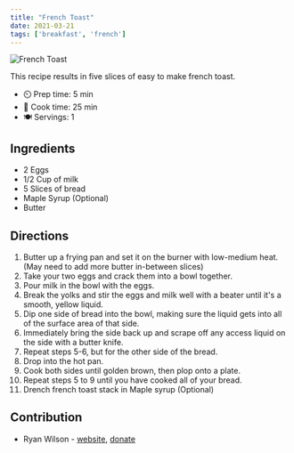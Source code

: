 ```yaml
---
title: "French Toast"
date: 2021-03-21
tags: ['breakfast', 'french']
---
```


![French Toast](/pix/french-toast.webp)

This recipe results in five slices of easy to make french toast.

- ⏲️ Prep time: 5 min
- 🍳 Cook time: 25 min
- 🍽️ Servings: 1

## Ingredients

- 2 Eggs
- 1/2 Cup of milk
- 5 Slices of bread
- Maple Syrup (Optional)
- Butter

## Directions

1. Butter up a frying pan and set it on the burner with low-medium heat.(May need to add more butter in-between slices)
2. Take your two eggs and crack them into a bowl together.
3. Pour milk in the bowl with the eggs.
4. Break the yolks and stir the eggs and milk well with a beater until it's a smooth, yellow liquid.
5. Dip one side of bread into the bowl, making sure the liquid gets into all of the surface area of that side.
6. Immediately bring the side back up and scrape off any access liquid on the side with a butter knife.
7. Repeat steps 5-6, but for the other side of the bread.
8. Drop into the hot pan.
9. Cook both sides until golden brown, then plop onto a plate.
10. Repeat steps 5 to 9 until you have cooked all of your bread.
11. Drench french toast stack in Maple syrup (Optional)

## Contribution

- Ryan Wilson - [website](https://rdwilson.xyz), [donate](https://rdwilson.xyz/donate.html)
